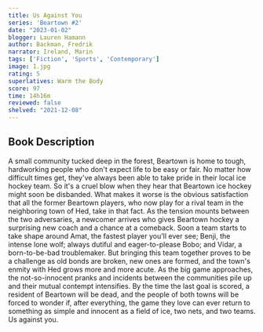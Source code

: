 ```yaml
---
title: Us Against You
series: 'Beartown #2'
date: "2023-01-02"
blogger: Lauren Hamann
author: Backman, Fredrik
narrator: Ireland, Marin
tags: ['Fiction', 'Sports', 'Contemporary']
image: 1.jpg
rating: 5
superlatives: Warm the Body
score: 97
time: 14h16m
reviewed: false
shelved: "2021-12-08"
---
```



## Book Description

A small community tucked deep in the forest, Beartown is home to tough, hardworking people who don't expect life to be easy or fair. No matter how difficult times get, they've always been able to take pride in their local ice hockey team. So it's a cruel blow when they hear that Beartown ice hockey might soon be disbanded. What makes it worse is the obvious satisfaction that all the former Beartown players, who now play for a rival team in the neighboring town of Hed, take in that fact. As the tension mounts between the two adversaries, a newcomer arrives who gives Beartown hockey a surprising new coach and a chance at a comeback.
Soon a team starts to take shape around Amat, the fastest player you'll ever see; Benji, the intense lone wolf; always dutiful and eager-to-please Bobo; and Vidar, a born-to-be-bad troublemaker. But bringing this team together proves to be a challenge as old bonds are broken, new ones are formed, and the town's enmity with Hed grows more and more acute.
As the big game approaches, the not-so-innocent pranks and incidents between the communities pile up and their mutual contempt intensifies. By the time the last goal is scored, a resident of Beartown will be dead, and the people of both towns will be forced to wonder if, after everything, the game they love can ever return to something as simple and innocent as a field of ice, two nets, and two teams. Us against you.
